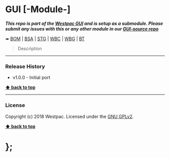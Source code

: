 GUI [-Module-]
===========

***This repo is part of the [Westpac GUI](http://gel.westpacgroup.com.au/GUI/) and is setup as a submodule. Please submit any issues with this or any other
module in our [GUI-source repo](https://github.com/WestpacCXTeam/GUI-source/issues)***

➠
[BOM](http://westpaccxteam.github.io/GUI-[-Module-]/tests/BOM/) |
[BSA](http://westpaccxteam.github.io/GUI-[-Module-]/tests/BSA/) |
[STG](http://westpaccxteam.github.io/GUI-[-Module-]/tests/STG/) |
[WBC](http://westpaccxteam.github.io/GUI-[-Module-]/tests/WBC/) |
[WBG](http://westpaccxteam.github.io/GUI-[-Module-]/tests/WBG/) |
[BT](http://westpaccxteam.github.io/GUI-[-Module-]/tests/BT/)

> Description

----------------------------------------------------------------------------------------------------------------------------------------------------------------


### Release History

* v1.0.0 - Initial port

**[⬆ back to top](#content)**


----------------------------------------------------------------------------------------------------------------------------------------------------------------


### License

Copyright (c) 2018 Westpac. Licensed under the [GNU GPLv2](https://raw.githubusercontent.com/WestpacCXTeam/GUI-[-Module-]/master/LICENSE).

**[⬆ back to top](#content)**

# };